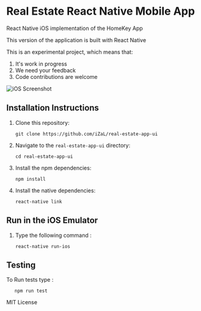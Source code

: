 # Real Estate React Native Mobile App

React Native iOS implementation of the HomeKey App

This version of the application is built with React Native

This is an experimental project, which means that:

1. It's work in progress
1. We need your feedback
1. Code contributions are welcome

![iOS Screenshot](/README_files/SS.png?raw=true) 



## Installation Instructions

1. Clone this repository:
    ```
    git clone https://github.com/iZaL/real-estate-app-ui
    ```

1. Navigate to the `real-estate-app-ui` directory:
    ```
    cd real-estate-app-ui
    ```

1. Install the npm dependencies:
    ```
    npm install
    ```

1. Install the native dependencies:
    ```
    react-native link
    ```

## Run in the iOS Emulator

1. Type the following command :

    ```
    react-native run-ios
    ```

## Testing

To Run tests type :
 ```
    npm run test
 ```

MIT License
